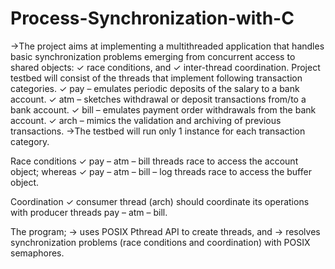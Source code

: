 # Process-Synchronization-with-C
->The project aims at implementing a multithreaded application that handles basic synchronization problems emerging from concurrent access to shared objects:
✓ race conditions, and
✓ inter-thread coordination.
Project testbed will consist of the threads that implement following transaction categories.
✓ pay – emulates periodic deposits of the salary to a bank account.
✓ atm – sketches withdrawal or deposit transactions from/to a bank account.
✓ bill – emulates payment order withdrawals from the bank account.
✓ arch – mimics the validation and archiving of previous transactions.
->The testbed will run only 1 instance for each transaction category.


Race conditions
✓ pay – atm – bill threads race to access the account object; whereas
✓ pay – atm – bill – log threads race to access the buffer object.

Coordination
✓ consumer thread (arch) should coordinate its operations with producer threads pay – atm – bill.

The program;
→ uses POSIX Pthread API to create threads, and
→ resolves synchronization problems (race conditions and coordination) with POSIX semaphores.
